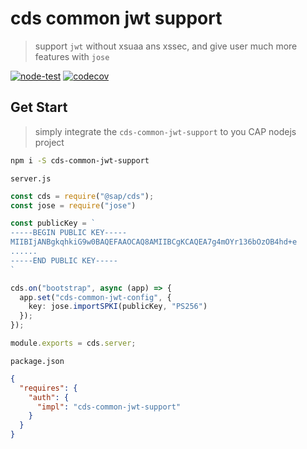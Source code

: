 # cds common jwt support

> support `jwt` without xsuaa ans xssec, and give user much more features with `jose`

[![node-test](https://github.com/Soontao/cds-common-jwt-support/actions/workflows/nodejs.yml/badge.svg)](https://github.com/Soontao/cds-common-jwt-support/actions/workflows/nodejs.yml)
[![codecov](https://codecov.io/gh/Soontao/cds-common-jwt-support/branch/main/graph/badge.svg?token=LKyd87mOZw)](https://codecov.io/gh/Soontao/cds-common-jwt-support)


## Get Start

> simply integrate the `cds-common-jwt-support` to you CAP nodejs project


```bash
npm i -S cds-common-jwt-support
```


`server.js`


```ts
const cds = require("@sap/cds");
const jose = require("jose")

const publicKey = `
-----BEGIN PUBLIC KEY-----
MIIBIjANBgkqhkiG9w0BAQEFAAOCAQ8AMIIBCgKCAQEA7g4mOYr136bOzOB4hd+e
......
-----END PUBLIC KEY-----
`

cds.on("bootstrap", async (app) => {
  app.set("cds-common-jwt-config", {
    key: jose.importSPKI(publicKey, "PS256")
  });
});

module.exports = cds.server;
```

`package.json`

```json
{
  "requires": {
    "auth": {
      "impl": "cds-common-jwt-support"
    }
  }
}
```
